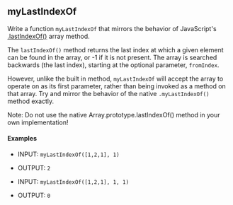 ## myLastIndexOf

Write a function `myLastIndexOf` that mirrors the behavior of JavaScript's [.lastIndexOf()](https://developer.mozilla.org/en-US/docs/Web/JavaScript/Reference/Global_Objects/Array/lastIndexOf) array method. 

The `lastIndexOf()` method returns the last index at which a given element can be found in the array, or -1 if it is not present. The array is searched backwards (the last index), starting at the optional parameter, `fromIndex`.  

However, unlike the built in method, `myLastIndexOf` will accept the array to operate on as its first parameter, rather than being invoked as a method on that array.  Try and mirror the behavior of the native `.myLastIndexOf()` method exactly.   

Note: Do not use the native Array.prototype.lastIndexOf() method in your own implementation!

#### Examples

- INPUT: `myLastIndexOf([1,2,1], 1)`
- OUTPUT: `2`

- INPUT: `myLastIndexOf([1,2,1], 1, 1)`
- OUTPUT: `0`